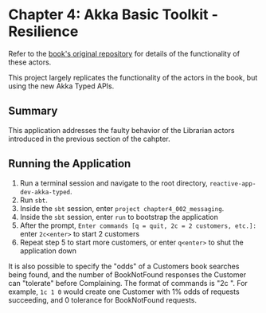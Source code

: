 # Chapter 4: Akka Basic Toolkit - Resilience

Refer to the [book's original repository](https://github.com/ironfish/reactive-application-development-scala/tree/master/chapter4_004_resilience) for details of the functionality of these actors.

This project largely replicates the functionality of the actors in the book, but using the new Akka Typed APIs.

## Summary

This application addresses the faulty behavior of the Librarian actors introduced in the previous section of the cahpter.

## Running the Application

1. Run a terminal session and navigate to the root directory, `reactive-app-dev-akka-typed`.
2. Run `sbt`.
3. Inside the `sbt` session, enter `project chapter4_002_messaging`.
4. Inside the `sbt` session, enter `run` to bootstrap the application
5. After the prompt, `Enter commands [q = quit, 2c = 2 customers, etc.]:` enter `2c<enter>` to start 2 customers
6. Repeat step 5 to start more customers, or enter `q<enter>` to shut the application down

It is also possible to specify the "odds" of a Customers book searches being found, and the number of BookNotFound responses the Customer can "tolerate" before Complaining. The format of commands is "2c <odds> <tolerance>".
For example, `1c 1 0` would create one Customer with 1% odds of requests succeeding, and 0 tolerance for BookNotFound requests.

